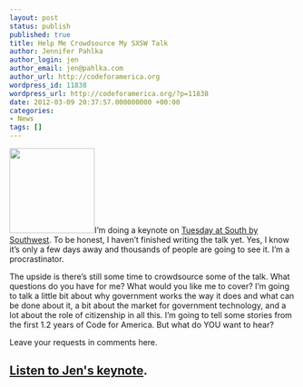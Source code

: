 ```yaml
---
layout: post
status: publish
published: true
title: Help Me Crowdsource My SXSW Talk
author: Jennifer Pahlka
author_login: jen
author_email: jen@pahlka.com
author_url: http://codeforamerica.org
wordpress_id: 11838
wordpress_url: http://codeforamerica.org/?p=11838
date: 2012-03-09 20:37:57.000000000 +00:00
categories:
- News
tags: []
---
```

<a href="http://codeforamerica.org/wp-content/uploads/2012/03/sxsw.jpg"><img class="alignleft size-thumbnail wp-image-11839" title="sxsw" src="http://codeforamerica.org/wp-content/uploads/2012/03/sxsw-150x150.jpg" alt="" width="150" height="150" /></a>I’m doing a keynote on <a href="http://sxsw.com/node/9742">Tuesday at South by Southwest</a>. To be honest, I haven’t finished writing the talk yet. Yes, I know it’s only a few days away and thousands of people are going to see it. I’m a procrastinator.

The upside is there’s still some time to crowdsource some of the talk. What questions do you have for me? What would you like me to cover? I’m going to talk a little bit about why government works the way it does and what can be done about it, a bit about the market for government technology, and a lot about the role of citizenship in all this. I’m going to tell some stories from the first 1.2 years of Code for America. But what do YOU want to hear?

Leave your requests in comments here.

<h2><a href="http://schedule.sxsw.com/2012/events/event_IAP992059" target="_blank">Listen to Jen's keynote</a>.</h2>
&nbsp;
